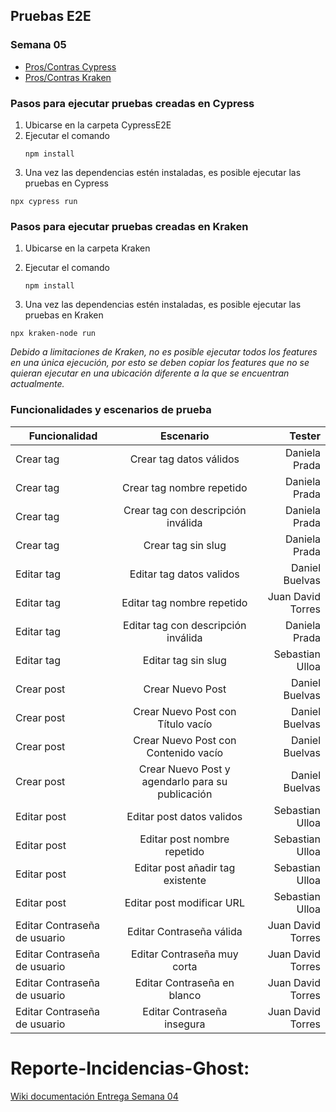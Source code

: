 ## Pruebas E2E
### Semana 05
* [Pros/Contras Cypress](https://github.com/dprada1742/Reporte-Incidencias-Ghost/wiki/an%C3%A1lisis-cypress)
* [Pros/Contras Kraken](https://github.com/dprada1742/Reporte-Incidencias-Ghost/wiki/an%C3%A1lisis-kraken)

### Pasos para ejecutar pruebas creadas en Cypress
1. Ubicarse en la carpeta CypressE2E
2. Ejecutar el comando <pre><code>npm install</code></pre>
3. Una vez las dependencias estén instaladas, es posible ejecutar las pruebas en Cypress
<pre><code>npx cypress run</code></pre>

### Pasos para ejecutar pruebas creadas en Kraken
1. Ubicarse en la carpeta Kraken

2. Ejecutar el comando <pre><code>npm install</code></pre>

3. Una vez las dependencias estén instaladas, es posible ejecutar las pruebas en Kraken

<pre><code>npx kraken-node run</code></pre>

*Debido a limitaciones de Kraken, no es posible ejecutar todos los features en una única ejecución, por esto se deben copiar los features que no se quieran ejecutar en una ubicación diferente a la que se encuentran actualmente.*


### Funcionalidades y escenarios de prueba

|Funcionalidad |	Escenario | Tester |
|--------------|:------------:|---------------------:|
|Crear tag |	Crear tag datos válidos	| Daniela Prada|
|Crear tag |	Crear tag nombre repetido | Daniela Prada|
|Crear tag |	Crear tag con descripción inválida	| Daniela Prada|
|Crear tag |	Crear tag sin slug	| Daniela Prada|
|Editar tag	| Editar tag datos validos | Daniel Buelvas|
|Editar tag	| Editar tag nombre repetido | Juan David Torres|
|Editar tag	| Editar tag con descripción inválida | Daniela Prada|
|Editar tag	| Editar tag sin slug | Sebastian Ulloa|
|Crear post	| Crear Nuevo Post | Daniel Buelvas|
|Crear post	| Crear Nuevo Post con Título vacío | Daniel Buelvas|
|Crear post	| Crear Nuevo Post con Contenido vacío | Daniel Buelvas|
|Crear post	| Crear Nuevo Post y agendarlo para su publicación | Daniel Buelvas|
|Editar post| Editar post datos validos | Sebastian Ulloa|
|Editar post| Editar post nombre repetido| Sebastian Ulloa|
|Editar post| Editar post añadir tag existente| Sebastian Ulloa|
|Editar post| Editar post modificar URL | Sebastian Ulloa|
|Editar Contraseña de usuario| Editar Contraseña válida | Juan David Torres|
|Editar Contraseña de usuario| Editar Contraseña muy corta | Juan David Torres|
|Editar Contraseña de usuario| Editar Contraseña en blanco | Juan David Torres|
|Editar Contraseña de usuario| Editar Contraseña insegura | Juan David Torres|

# Reporte-Incidencias-Ghost:
[Wiki documentación Entrega Semana 04](https://github.com/dprada1742/Reporte-Incidencias-Ghost/wiki)
